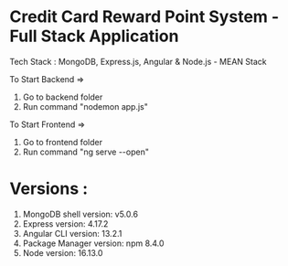 # Credit Card Reward Point System - Full Stack Application
Tech Stack : MongoDB, Express.js, Angular & Node.js - MEAN Stack

To Start Backend => 
1) Go to backend folder 
2) Run command "nodemon app.js"

To Start Frontend => 
1) Go to frontend folder
2) Run command "ng serve --open"


# Versions :
1) MongoDB shell version: v5.0.6
2) Express version: 4.17.2
3) Angular CLI version: 13.2.1
4) Package Manager version: npm 8.4.0
5) Node version: 16.13.0
